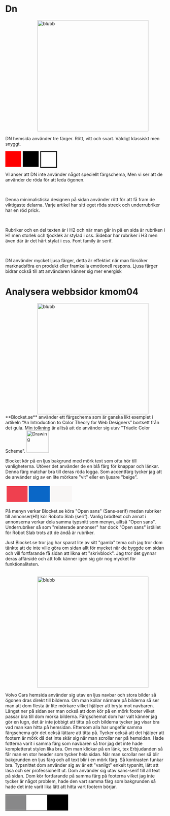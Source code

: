 Dn
==================
<img src="img/DN.png" alt="blubb" style="margin-left: 20%; height:25em;">

<p>DN hemsida använder tre färger. Rött, vitt och svart. Väldigt klassiskt men snyggt.</p>

<div class="colors">
    <div style="background-color: red; width: 50px; height: 50px; float: left; margin-right: 5px;" class="color1"></div>
    <div style="background-color: black; width: 50px; height: 50px; float: left; margin-right: 5px;" class="color2"></div>
    <div style="background-color: white; width: 47px; height: 47px; border-style: solid; float: left;" class="color3"></div>
</div>
<br>
<br>
<br>
<p>VI anser att DN inte använder något speciellt färgschema, Men vi ser att de använder de röda för att leda ögonen.</p>
<br>
<p>Denna minimalistiska designen på sidan använder rött för att få fram de viktigaste delarna. Varje artikel har sitt eget röda streck och underrubriker har en röd prick.</p>
<br>
<p>Rubriker och en del texten är i H2 och när man går in på en sida är rubriken i H1 men storlek och tjocklek är stylad i css. Sidebar har rubriker i H3 men även där är det hårt stylat i css. Font family är serif.</p>
<br>
<p>DN använder mycket ljusa färger, detta är effektivt när man försöker marknadsföra en produkt eller framkalla emotionell respons. Ljusa färger bidrar också till att användaren känner sig mer energisk</p>

Analysera webbsidor kmom04
===============================
<img src="img/blocket.png" alt="blubb" style="margin-left: 20%; height:25em;">
**Blocket.se**
 använder ett färgschema som är ganska likt exemplet i artikeln “An Introduction to Color Theory for Web Designers” bortsett från det gula. Min tolkning är alltså att de använder sig utav "Triadic Color Scheme".

<img src="https://cdn.tutsplus.com/webdesign/uploads/legacy/048_Basix_Color_Theory/tri.jpg" alt="Drawing" style="width: 70px;"/>

Blocket kör på en ljus bakgrund med mörk text som ofta hör till vanligheterna. Utöver det använder de en blå färg för knappar och länkar. Denna färg matchar bra till deras röda logga. Som accentfärg tycker jag att de använder sig av en lite mörkare "vit" eller en ljusare "beige".
<table style="border-spacing: 4px; border-collapse: separate">
<tr>
<td style="height: 50px; width: 50px; background-color: #ef404f">
<td style="height: 50px; width: 50px; background-color: #0a67c7">
<td style="height: 50px; width: 50px; background-color: #f9f7f6">
</tr>
</table>

På menyn verkar Blocket.se köra "Open sans" (Sans-serif) medan rubriker till annonser(H1) kör Roboto Slab (serif). Vanlig brödtext och annat i annonserna verkar dela samma typsnitt som menyn, alltså "Open sans".
Underrubriker så som "relaterade annonser" har dock "Open sans" istället för Robot Slab trots att de ändå är rubriker.

Just Blocket.se tror jag har sparat lite av sitt "gamla" tema och jag tror dom tänkte att de inte ville göra om sidan allt för mycket när de byggde om sidan och vill fortfarande få sidan att likna ett "skrivblock". Jag tror det gynnar deras affärsidé och att folk känner igen sig gör nog mycket för funktionaliteten.



<br>
<img src="img/volvo.jpg" alt="blubb" style="margin-left: 20%; height:25em;">

Volvo Cars hemsida använder sig utav en ljus navbar och stora bilder så ögonen dras direkt till bilderna. Om man kollar närmare på bilderna så ser man att dom flesta är lite mörkare vilket hjälper att bryta mot navbaren. Längst ner på sidan ser man också att dom kör på en mörk footer vilket passar bra till dom mörka bilderna.
Färgschemat dom har valt känner jag gör en lugn, det är inte jobbigt att titta på och bilderna tycker jag visar bra vad man kan hitta på hemsidan. Eftersom alla har ungefär samma färgschema gör det också lättare att titta på. Tycker också att det hjälper att footern är mörk då det inte skär sig när man scrollar ner på hemsidan. Hade fotterna varit i samma färg som navbaren så tror jag det inte hade kompletterat stylen lika bra.
Om man klickar på en länk, tex Erbjudanden så får man en stor header som tycker hela sidan. När man scrollar ner så blir bakgrunden en ljus färg och all text blir i en mörk färg. Så kontrasten funkar bra. Typsnittet dom använder sig av är ett "vanligt" enkelt typsnitt, lätt att läsa och ser professionellt ut. Dom använder sig utav sans-serif till all text på sidan. Dom kör fortfarande på samma färg på footerna vilket jag inte tycker är något problem, hade den vart samma färg som bakgrunden så hade det inte varit lika lätt att hitta vart footern börjar.
<table style="border-spacing: 4px; border-collapse: seperate;">
    <tbody>
        <tr>
            <td style="height: 50px; width: 50px; background-color: #888889">
            <td style="height: 50px; width: 50px; background-color: #FFFFFF">
            <td style="height: 50px; width: 50px; background-color: #000000">
        </tr>
    </tbody>
</table>
